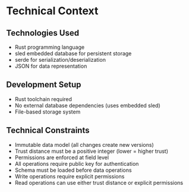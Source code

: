 # Technical Context

## Technologies Used
- Rust programming language
- sled embedded database for persistent storage
- serde for serialization/deserialization
- JSON for data representation

## Development Setup
- Rust toolchain required
- No external database dependencies (uses embedded sled)
- File-based storage system

## Technical Constraints
- Immutable data model (all changes create new versions)
- Trust distance must be a positive integer (lower = higher trust)
- Permissions are enforced at field level
- All operations require public key for authentication
- Schema must be loaded before data operations
- Write operations require explicit permissions
- Read operations can use either trust distance or explicit permissions
